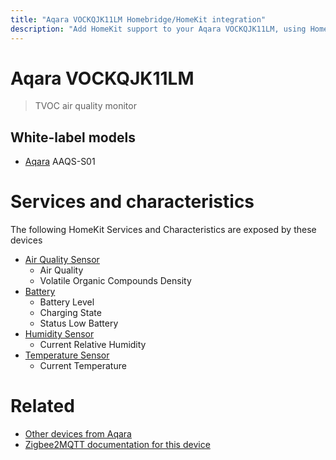 ```yaml
---
title: "Aqara VOCKQJK11LM Homebridge/HomeKit integration"
description: "Add HomeKit support to your Aqara VOCKQJK11LM, using Homebridge, Zigbee2MQTT and homebridge-z2m."
---
```

<!---
This file has been GENERATED using src/docgen/docgen.ts
DO NOT EDIT THIS FILE MANUALLY!
-->
# Aqara VOCKQJK11LM
> TVOC air quality monitor


## White-label models
* [Aqara](../index.md#aqara) AAQS-S01

# Services and characteristics
The following HomeKit Services and Characteristics are exposed by
these devices

* [Air Quality Sensor](../../air_quality.md)
  * Air Quality
  * Volatile Organic Compounds Density
* [Battery](../../battery.md)
  * Battery Level
  * Charging State
  * Status Low Battery
* [Humidity Sensor](../../sensors.md)
  * Current Relative Humidity
* [Temperature Sensor](../../sensors.md)
  * Current Temperature


# Related
* [Other devices from Aqara](../index.md#aqara)
* [Zigbee2MQTT documentation for this device](https://www.zigbee2mqtt.io/devices/VOCKQJK11LM.html)